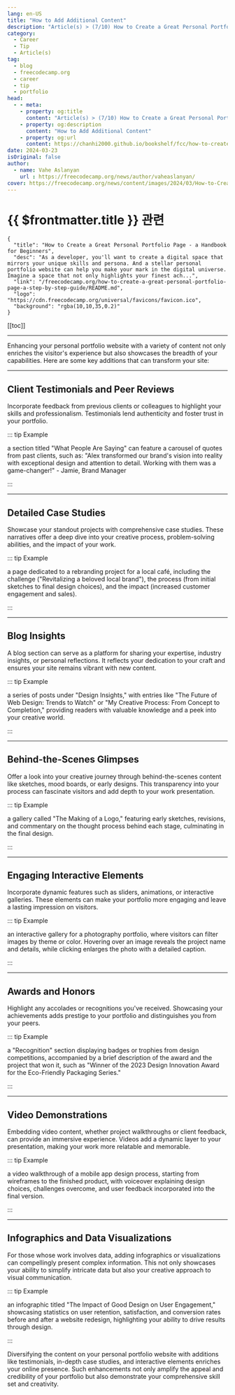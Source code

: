 ```yaml
---
lang: en-US
title: "How to Add Additional Content"
description: "Article(s) > (7/10) How to Create a Great Personal Portfolio Page - a Handbook for Beginners" 
category:
  - Career
  - Tip
  - Article(s)
tag:
  - blog
  - freecodecamp.org
  - career
  - tip
  - portfolio
head:
  - - meta:
    - property: og:title
      content: "Article(s) > (7/10) How to Create a Great Personal Portfolio Page - a Handbook for Beginners"
    - property: og:description
      content: "How to Add Additional Content"
    - property: og:url
      content: https://chanhi2000.github.io/bookshelf/fcc/how-to-create-a-great-personal-portfolio-page-a-step-by-step-guide/how-to-add-additional-content.html
date: 2024-03-23
isOriginal: false
author:
  - name: Vahe Aslanyan
    url : https://freecodecamp.org/news/author/vaheaslanyan/
cover: https://freecodecamp.org/news/content/images/2024/03/How-to-Create-a-Great-Personal-Portfolio-Page-Cover--1-.png
---
```


# {{ $frontmatter.title }} 관련

```component VPCard
{
  "title": "How to Create a Great Personal Portfolio Page - a Handbook for Beginners",
  "desc": "As a developer, you'll want to create a digital space that mirrors your unique skills and persona. And a stellar personal portfolio website can help you make your mark in the digital universe.  Imagine a space that not only highlights your finest ach...",
  "link": "/freecodecamp.org/how-to-create-a-great-personal-portfolio-page-a-step-by-step-guide/README.md",
  "logo": "https://cdn.freecodecamp.org/universal/favicons/favicon.ico",
  "background": "rgba(10,10,35,0.2)"
}
```

[[toc]]

---

<SiteInfo
  name="How to Create a Great Personal Portfolio Page - a Handbook for Beginners"
  desc="As a developer, you'll want to create a digital space that mirrors your unique skills and persona. And a stellar personal portfolio website can help you make your mark in the digital universe.  Imagine a space that not only highlights your finest ach..."
  url="https://freecodecamp.org/news/how-to-create-a-great-personal-portfolio-page-a-step-by-step-guide#heading-how-to-add-additional-content"
  logo="https://cdn.freecodecamp.org/universal/favicons/favicon.ico"
  preview="https://freecodecamp.org/news/content/images/2024/03/How-to-Create-a-Great-Personal-Portfolio-Page-Cover--1-.png"/>

Enhancing your personal portfolio website with a variety of content not only enriches the visitor's experience but also showcases the breadth of your capabilities. Here are some key additions that can transform your site:

---

## Client Testimonials and Peer Reviews

Incorporate feedback from previous clients or colleagues to highlight your skills and professionalism. Testimonials lend authenticity and foster trust in your portfolio.

::: tip Example

a section titled "What People Are Saying" can feature a carousel of quotes from past clients, such as: "Alex transformed our brand's vision into reality with exceptional design and attention to detail. Working with them was a game-changer!" - Jamie, Brand Manager

:::

---

## Detailed Case Studies

Showcase your standout projects with comprehensive case studies. These narratives offer a deep dive into your creative process, problem-solving abilities, and the impact of your work.

::: tip Example

a page dedicated to a rebranding project for a local café, including the challenge ("Revitalizing a beloved local brand"), the process (from initial sketches to final design choices), and the impact (increased customer engagement and sales).

:::

---

## Blog Insights

A blog section can serve as a platform for sharing your expertise, industry insights, or personal reflections. It reflects your dedication to your craft and ensures your site remains vibrant with new content.

::: tip Example

a series of posts under "Design Insights," with entries like "The Future of Web Design: Trends to Watch" or "My Creative Process: From Concept to Completion," providing readers with valuable knowledge and a peek into your creative world.

:::

---

## Behind-the-Scenes Glimpses

Offer a look into your creative journey through behind-the-scenes content like sketches, mood boards, or early designs. This transparency into your process can fascinate visitors and add depth to your work presentation.

::: tip Example

a gallery called "The Making of a Logo," featuring early sketches, revisions, and commentary on the thought process behind each stage, culminating in the final design.

:::

---

## Engaging Interactive Elements

Incorporate dynamic features such as sliders, animations, or interactive galleries. These elements can make your portfolio more engaging and leave a lasting impression on visitors.

::: tip Example

an interactive gallery for a photography portfolio, where visitors can filter images by theme or color. Hovering over an image reveals the project name and details, while clicking enlarges the photo with a detailed caption.

:::

---

## Awards and Honors

Highlight any accolades or recognitions you've received. Showcasing your achievements adds prestige to your portfolio and distinguishes you from your peers.

::: tip Example 

a "Recognition" section displaying badges or trophies from design competitions, accompanied by a brief description of the award and the project that won it, such as "Winner of the 2023 Design Innovation Award for the Eco-Friendly Packaging Series."

:::

---

## Video Demonstrations

Embedding video content, whether project walkthroughs or client feedback, can provide an immersive experience. Videos add a dynamic layer to your presentation, making your work more relatable and memorable.

::: tip Example

a video walkthrough of a mobile app design process, starting from wireframes to the finished product, with voiceover explaining design choices, challenges overcome, and user feedback incorporated into the final version.

:::

---

## Infographics and Data Visualizations

For those whose work involves data, adding infographics or visualizations can compellingly present complex information. This not only showcases your ability to simplify intricate data but also your creative approach to visual communication.

::: tip Example

an infographic titled "The Impact of Good Design on User Engagement," showcasing statistics on user retention, satisfaction, and conversion rates before and after a website redesign, highlighting your ability to drive results through design.

:::

Diversifying the content on your personal portfolio website with additions like testimonials, in-depth case studies, and interactive elements enriches your online presence. Such enhancements not only amplify the appeal and credibility of your portfolio but also demonstrate your comprehensive skill set and creativity.
